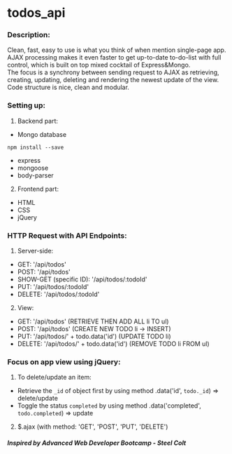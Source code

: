 # todos_api
### Description:
Clean, fast, easy to use is what you think of when mention single-page app. AJAX processing makes it even faster to get up-to-date to-do-list with full control, which is built on top mixed cocktail of Express&Mongo.<br /> 
The focus is a synchrony between sending request to AJAX as retrieving, creating, updating, deleting and rendering the newest update of the view.<br />
Code structure is nice, clean and modular.<br />

### Setting up:
1. Backend part:
* Mongo database
``` 
npm install --save 
```
* express
* mongoose
* body-parser

2. Frontend part: 
* HTML
* CSS
* jQuery 

### HTTP Request with API Endpoints:
1. Server-side: 
* GET: '/api/todos'
* POST: '/api/todos'
* SHOW-GET (specific ID): '/api/todos/:todoId'
* PUT: '/api/todos/:todoId'
* DELETE: '/api/todos/:todoId'

2. View:
* GET: '/api/todos' (RETRIEVE THEN ADD ALL li TO ul)
* POST: '/api/todos' (CREATE NEW TODO li -> INSERT)
* PUT: '/api/todos/' + todo.data('id') (UPDATE TODO li)
* DELETE: '/api/todos/' + todo.data('id') (REMOVE TODO li FROM ul)

### Focus on app view using jQuery:
1. To delete/update an item: 
- Retrieve the `_id` of object first by using method .data('id', `todo._id`) => delete/update 
- Toggle the status `completed` by using method .data('completed', `todo.completed`) => update
2. $.ajax (with method: 'GET', 'POST', 'PUT', 'DELETE')


##### Inspired by Advanced Web Developer Bootcamp - Steel Colt
